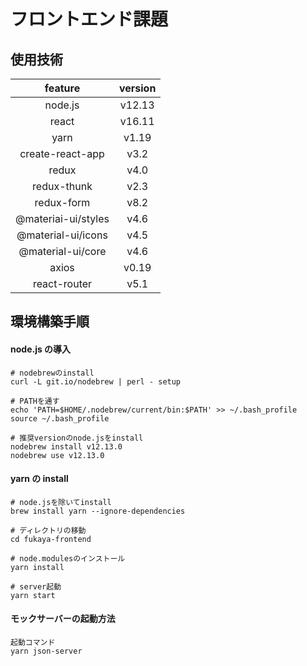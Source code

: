 # フロントエンド課題

## 使用技術

|       feature       | version |
| :-----------------: | :-----: |
|       node.js       | v12.13  |
|        react        | v16.11  |
|        yarn         |  v1.19  |
|  create-react-app   |  v3.2   |
|        redux        |  v4.0   |
|     redux-thunk     |  v2.3   |
|     redux-form      |  v8.2   |
| @materiai-ui/styles |  v4.6   |
| @material-ui/icons  |  v4.5   |
|  @material-ui/core  |  v4.6   |
|        axios        |  v0.19  |
|    react-router     |  v5.1   |

## 環境構築手順

#### node.js の導入

```
# nodebrewのinstall
curl -L git.io/nodebrew | perl - setup

# PATHを通す
echo 'PATH=$HOME/.nodebrew/current/bin:$PATH' >> ~/.bash_profile
source ~/.bash_profile

# 推奨versionのnode.jsをinstall
nodebrew install v12.13.0
nodebrew use v12.13.0

```

#### yarn の install

```
# node.jsを除いてinstall
brew install yarn --ignore-dependencies

# ディレクトリの移動
cd fukaya-frontend

# node.modulesのインストール
yarn install

# server起動
yarn start

```

#### モックサーバーの起動方法

```
起動コマンド
yarn json-server

```
